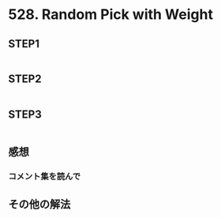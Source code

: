 # 528. Random Pick with Weight

## STEP1

```javascript
```

## STEP2

```javascript
```

## STEP3

```javascript
```

## 感想

### コメント集を読んで

## その他の解法
